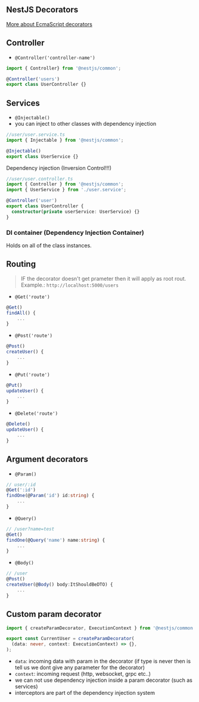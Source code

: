 ## NestJS Decorators

[More about EcmaScript decorators](https://medium.com/google-developers/exploring-es7-decorators-76ecb65fb841)

## Controller

- ```@Controller('controller-name')```

```ts
import { Controller} from '@nestjs/common';

@Controller('users')
export class UserController {}
```

## Services

- ```@Injectable()```
- you can inject to other classes with dependency injection
  
```ts
//user/user.service.ts
import { Injectable } from '@nestjs/common';

@Injectable()
export class UserService {}
```

Dependency injection (Inversion Control!!!)
```ts
//user/user.controller.ts
import { Controller } from '@nestjs/common';
import { UserService } from './user.service';

@Controller('user')
export class UserController {
  constructor(private userService: UserService) {}
}
```

### DI container (Dependency Injection Container)
Holds on all of the class instances.

## Routing

> IF the decorator doesn't get prameter then it will apply as root rout. Example.: ```http://localhost:5000/users```

- ```@Get('route')```

```ts
@Get()
findAll() {
    ...
}
```

- ```@Post('route')```

```ts
@Post()
createUser() {
    ...
}
```

- ```@Put('route')```

```ts
@Put()
updateUser() {
    ...
}
```

- ```@Delete('route')```

```ts
@Delete()
updateUser() {
    ...
}
```

## Argument decorators

- ```@Param()```

```ts
// user/:id
@Get(':id')
findOne(@Param('id') id:string) {
    ...
}
```

- ```@Query()```

```ts
// /user?name=test
@Get()
findOne(@Query('name') name:string) {
    ...
}
```

- ```@Body()```

```ts
// /user
@Post()
createUser(@Body() body:ItShouldBeDTO) {
    ...
}
```

## Custom param decorator

```ts
import { createParamDecorator, ExecutionContext } from '@nestjs/common';

export const CurrentUser = createParamDecorator(
  (data: never, context: ExecutionContext) => {},
);
```
- ```data```: incoming data with param in the decorator (if type is never then is tell us we dont give any parameter for the decorator)
- ```context```: incoming request (http, websocket, grpc etc..)
- we can not use dependency injection inside a param decorator (such as services)
- interceptors are part of the dependency injection system